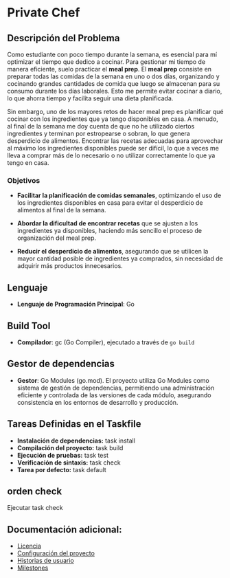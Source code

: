 # Private Chef

## Descripción del Problema

Como estudiante con poco tiempo durante la semana, es esencial para mí optimizar el tiempo que dedico a cocinar. Para gestionar mi tiempo de manera eficiente, suelo practicar el **meal prep**. El **meal prep** consiste en preparar todas las comidas de la semana en uno o dos días, organizando y cocinando grandes cantidades de comida que luego se almacenan para su consumo durante los días laborales. Esto me permite evitar cocinar a diario, lo que ahorra tiempo y facilita seguir una dieta planificada.

Sin embargo, uno de los mayores retos de hacer meal prep es planificar qué cocinar con los ingredientes que ya tengo disponibles en casa. A menudo, al final de la semana me doy cuenta de que no he utilizado ciertos ingredientes y terminan por estropearse o sobran, lo que genera desperdicio de alimentos. Encontrar las recetas adecuadas para aprovechar al máximo los ingredientes disponibles puede ser difícil, lo que a veces me lleva a comprar más de lo necesario o no utilizar correctamente lo que ya tengo en casa.

### Objetivos

- **Facilitar la planificación de comidas semanales**, optimizando el uso de los ingredientes disponibles en casa para evitar el desperdicio de alimentos al final de la semana.

- **Abordar la dificultad de encontrar recetas** que se ajusten a los ingredientes ya disponibles, haciendo más sencillo el proceso de organización del meal prep.

- **Reducir el desperdicio de alimentos**, asegurando que se utilicen la mayor cantidad posible de ingredientes ya comprados, sin necesidad de adquirir más productos innecesarios.

## Lenguaje

- **Lenguaje de Programación Principal**: Go

## Build Tool

- **Compilador**: gc (Go Compiler), ejecutado a través de `go build`

## Gestor de dependencias

-  **Gestor**: Go Modules (go.mod). El proyecto utiliza Go Modules como sistema de gestión de dependencias, permitiendo una administración eficiente y controlada de las versiones de cada módulo, asegurando consistencia en los entornos de desarrollo y producción.

## Tareas Definidas en el Taskfile

- **Instalación de dependencias:** task install
- **Compilación del proyecto:** task build
- **Ejecución de pruebas:** task test
- **Verificación de sintaxis:** task check
- **Tarea por defecto:** task default

## orden check

Ejecutar task check

## Documentación adicional:

- [Licencia](./LICENSE)
- [Configuración del proyecto](./documentation/configuracion_repositorio.png)
- [Historias de usuario](./documentation/user_stories.md)
- [Milestones](./documentation/milestones.md)

